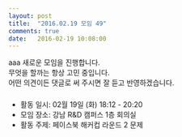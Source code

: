 ```yaml
---
layout: post
title:  "2016.02.19 모임 49"
comments: true
date:   2016-02-19 10:08:00
---
```


aaa 새로운 모임을 진행합니다.<br>
무엇을 할까는 항상 고민 중입니다.<br>
어떤 의견이든 댓글로 써 주시면 잘 듣고 반영하겠습니다.<br>

###
- 활동 일시: 02월 19일 (화) 18:12 - 20:20
- 모임 장소: 강남 R&D 캠퍼스 1층 회의실
- 활동 주제: 페이스북 해커컵 라운드 2 문제
